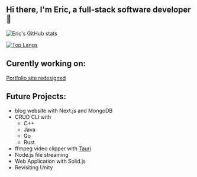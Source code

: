 ## Hi there, I'm Eric, a full-stack software developer 👋

![Eric's GitHub stats](https://github-readme-stats.vercel.app/api?username=eric-k-chu&show_icons=true&theme=tokyonight)

[![Top Langs](https://github-readme-stats.vercel.app/api/top-langs/?username=eric-k-chu&theme=tokyonight)](https://github.com/eric-k-chu/github-readme-stats)

## Curently working on:
[Portfolio site redesigned](https://github.com/eric-k-chu/kiyuen)


## Future Projects:
* blog website with Next.js and MongoDB
* CRUD CLI with
  * C++ 
  * Java
  * Go
  * Rust
* ffmpeg video clipper with [Tauri](https://tauri.app/)
* Node.js file streaming
* Web Application with Solid.js
* Revisiting Unity
